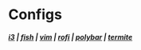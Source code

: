 # Configs

##### [i3](./Current/i3/.config/i3) | [fish](./Current/fish/.config/fish) | [vim](./Current/nvim/.config/nvim/init.vim) | [rofi](./Current/rofi/.config/rofi/config.rasi) | [polybar](./Current/polybar/.config/polybar) | [termite](./Current/termite/.config/termite/config)
